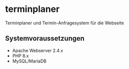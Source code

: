 # terminplaner
Terminplaner und Termin-Anfragesystem für die Webseite

## Systemvoraussetzungen
- Apache Webserver 2.4.x
- PHP 8.x
- MySQL/MariaDB
